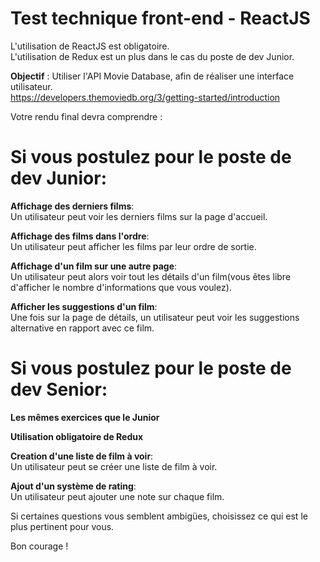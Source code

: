 # Test technique front-end - ReactJS

L'utilisation de ReactJS est obligatoire.  
L'utilisation de Redux est un plus dans le cas du poste de dev Junior.

__Objectif__ : Utiliser l'API Movie Database, afin de réaliser une interface utilisateur.  
https://developers.themoviedb.org/3/getting-started/introduction

Votre rendu final devra comprendre :

# Si vous postulez pour le poste de dev Junior:

__Affichage des derniers films__:<br/>
Un utilisateur peut voir les derniers films sur la page d'accueil.

__Affichage des films dans l'ordre__:<br/>
Un utilisateur peut afficher les films par leur ordre de sortie. 

__Affichage d'un film sur une autre page__:<br/>
Un utilisateur peut alors voir tout les détails d'un film(vous êtes libre d'afficher le nombre d'informations que vous voulez).

__Afficher les suggestions d'un film__:<br/>
Une fois sur la page de détails, un utilisateur peut voir les suggestions alternative en rapport avec ce film.


# Si vous postulez pour le poste de dev Senior: 

__Les mêmes exercices que le Junior__

__Utilisation obligatoire de Redux__

__Creation d'une liste de film à voir__:<br/>
Un utilisateur peut se créer une liste de film à voir. 

__Ajout d'un système de rating__:<br/>
Un utilisateur peut ajouter une note sur chaque film.

Si certaines questions vous semblent ambigües, choisissez ce qui est le plus pertinent pour vous.

Bon courage ! 
